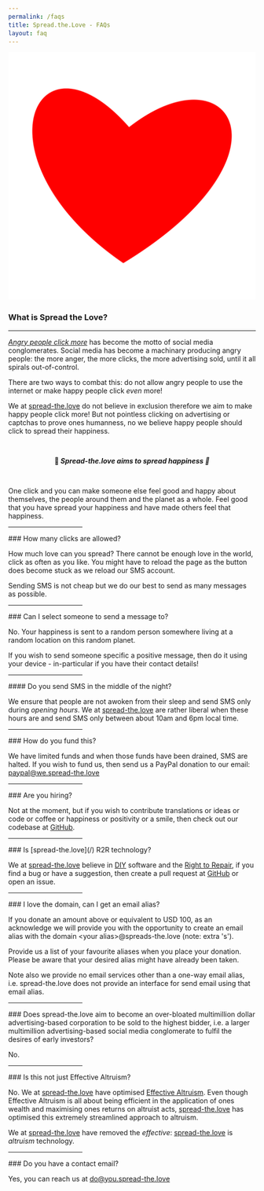 ```yaml
---
permalink: /faqs
title: Spread.the.Love - FAQs
layout: faq
---
```


<div class="row text-center">
  <div class="offset-3 col-6 offset-md-4 col-md-4 text-center">
    <img class="img-fluid" src="/f/logo.svg"/>
  </div>
</div>

### What is Spread the Love?
<hr/>

[*Angry people click more*](https://en.wikipedia.org/wiki/Rage_farming) has become the motto of social media conglomerates. Social media has become a machinary producing angry people: the more anger, the more clicks, the more advertising sold, until it all spirals out-of-control.

There are two ways to combat this: do not allow angry people to use the internet or make happy people click *even* more!

We at [spread-the.love](/) do not believe in exclusion therefore we aim to make happy people click more! But not pointless clicking on advertising or captchas to prove ones humanness, no we believe happy people should click to spread their happiness.

<center style="padding-bottom: 30px; padding-top: 30px;">
🤗<i><b>
Spread-the.love aims to spread happiness
</b>🤗</i>
</center>

One click and you can make someone else feel good and happy about themselves, the people around them and the planet as a whole. Feel good that you have spread your happiness and have made others feel that happiness.

<hr class="mt-5" width="30%"/>
### How many clicks are allowed?

How much love can you spread? There cannot be enough love in the world, click as often as you like. You might have to reload the page as the button does become stuck as we reload our SMS account.

Sending SMS is not cheap but we do our best to send as many messages as possible.

<hr class="mt-5" width="30%"/>
### Can I select someone to send a message to?

No. Your happiness is sent to a random person somewhere living at a random location on this random planet.

If you wish to send someone specific a positive message, then do it using your device - in-particular if you have their contact details!

<hr class="mt-5" width="30%"/>
#### Do you send SMS in the middle of the night?

We ensure that people are not awoken from their sleep and send SMS only during *opening hours*. We at [spread-the.love](/) are rather liberal when these hours are and send SMS only between about 10am and 6pm local time.

<hr class="mt-5" width="30%"/>
### How do you fund this?

We have limited funds and when those funds have been drained, SMS are halted. If you wish to fund us, then send us a PayPal donation to our email: paypal@we.spread-the.love

<hr class="mt-5" width="30%"/>
### Are you hiring?

Not at the moment, but if you wish to contribute translations or ideas or code or coffee or happiness or positivity or a smile, then check out our codebase at [GitHub](https://github.com/stl-project).

<hr class="mt-5" width="30%"/>
### Is [spread-the.love](/) R2R technology?

We at [spread-the.love](/) believe in [DIY](https://en.wikipedia.org/wiki/Do_it_yourself) software and the [Right to Repair](https://en.wikipedia.org/wiki/Right_to_repair), if you find a bug or have a suggestion, then create a pull request at [GitHub](https://github.com/stl-project) or open an issue.

<hr class="mt-5" width="30%"/>
### I love the domain, can I get an email alias?

If you donate an amount above or equivalent to USD 100, as an acknowledge we will provide you with the opportunity to create an email alias with the domain \<your alias>@spreads-the.love (note: extra 's').

Provide us a list of your favourite aliases when you place your donation. Please be aware that your desired alias might have already been taken.

Note also we provide no email services other than a one-way email alias, i.e. spread-the.love does not provide an interface for send email using that email alias.

<hr class="mt-5" width="30%"/>
### Does spread-the.love aim to become an over-bloated multimillion dollar advertising-based corporation to be sold to the highest bidder, i.e. a larger multimillion advertising-based social media conglomerate to fulfil the desires of early investors?

No.

<hr class="mt-5" width="30%"/>
### Is this not just Effective Altruism?

No. We at [spread-the.love](/) have optimised [Effective Altruism](https://en.wikipedia.org/wiki/Effective_altruism). Even though Effective Altruism is all about being efficient in the application of ones wealth and maximising ones returns on altruist acts, [spread-the.love](/) has optimised this extremely streamlined approach to altruism.

We at [spread-the.love](/) have removed the *effective*: [spread-the.love](/) is *altruism* technology.

<hr class="mt-5" width="30%"/>
### Do you have a contact email?

Yes, you can reach us at [do@you.spread-the.love](mailto:do@you.spread-the.love?subject=contact)
